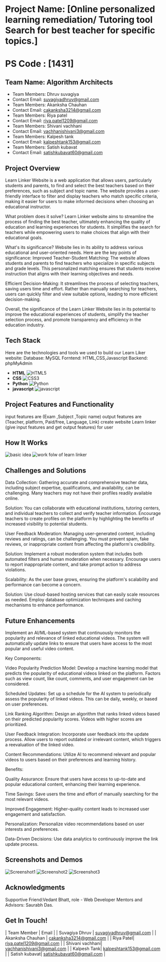 # Project Name: [Online personalized learning remediation/ Tutoring tool Search for best teacher for specific topics.]
# PS Code : [1431] 

## Team Name: Algorithm Architects
- Team Members: Dhruv suvagiya
- Contact Email: suvagiyadhruv@gmail.com
- Team Members: Akanksha Chauhan
- Contact Email: cakanksha3214@gmail.com
- Team Members: Riya patel
- Contact Email: riya.patel1209@gmail.com
- Team Members: Shivani vachhani
- Contact Email: vachhanishivani3@gmail.com
- Team Members: Kalpesh tank
- Contact Email: kalpeshtank153@gmail.com
- Team Members: Satish kubavat
- Contact Email: satishkubavat60@gmail.com


## Project Overview 
       
 Learn Linker Website is a web application that allows users, particularly students and parents, to find and select the best teachers based on their preferences, such as subject and topic name. The website provides a user-friendly interface to filter and display teachers who match specific criteria, making it easier for users to make informed decisions when choosing an educational instructor.

 What problem does it solve?
 Learn Linker website aims to streamline the process of finding the best teacher, ultimately enhancing the quality of education and learning experiences for students. It simplifies the search for teachers while empowering users to make choices that align with their educational goals.

 What's its significance? 
 Website lies in its ability to address various educational and user-oriented needs. Here are the key points of significance:
 Improved Teacher-Student Matching: The website allows students and parents to find teachers who specialize in specific subjects and grade levels. This personalized matching ensures that students receive instruction that aligns with their learning objectives and needs.

 Efficient Decision-Making: It streamlines the process of selecting teachers, saving users time and effort. Rather than manually searching for teachers, users can quickly filter and view suitable options, leading to more efficient decision-making.

 Overall, the significance of the Learn Linker Website lies in its potential to improve the educational experiences of students, simplify the teacher selection process, and promote transparency and efficiency in the education industry. 



## Tech Stack 
Here are the technologies and tools we used to build our Learn Liker website:
Database: MySQL
Forntend: HTML,CSS,Javascript
Backend: phpMyAdmin

* **HTML** <img src="https://img.shields.io/badge/HTML5-E34F2C?style=for-the-badge&logo=html5" alt="HTML5">
* **CSS** <img src="https://img.shields.io/badge/CSS3-1572B6?style=for-the-badge&logo=css3" alt="CSS3">
* **Python** <img src="https://img.shields.io/badge/Python-3776AB?style=for-the-badge&logo=python" alt="Python">
* **javascript** <img src="https://img.shields.io/badge/javascript-blue?logo=javascript" alt="javascript">


## Project Features and Functionality 
input features are (Exam ,Subject ,Topic name)
output features are (Teacher, platform, Paid/free, Language, Link)
create website Learn linker (give input features and get output features) for user
## How It Works 
<img src="https://github.com/Suvagiyadhruv/LearnLinker/blob/main/pictures2.png" alt="basic idea">
<img src="https://github.com/Suvagiyadhruv/LearnLinker/blob/main/Screenshot%202023-09-27%20103855.png" alt="work folw of learn linker">

## Challenges and Solutions 
Data Collection: Gathering accurate and comprehensive teacher data, including subject expertise, qualifications, and availability, can be challenging. Many teachers may not have their profiles readily available online.

Solution: You can collaborate with educational institutions, tutoring centers, and individual teachers to collect and verify teacher information. Encourage teachers to create profiles on the platform by highlighting the benefits of increased visibility to potential students.

User Feedback Moderation: Managing user-generated content, including reviews and ratings, can be challenging. You must prevent spam, fake reviews, or inappropriate content from affecting the platform's credibility.

Solution: Implement a robust moderation system that includes both automated filters and human moderation when necessary. Encourage users to report inappropriate content, and take prompt action to address violations.

Scalability: As the user base grows, ensuring the platform's scalability and performance can become a concern.

Solution: Use cloud-based hosting services that can easily scale resources as needed. Employ database optimization techniques and caching mechanisms to enhance performance.

## Future Enhancements 
Implement an AI/ML-based system that continuously monitors the popularity and relevance of linked educational videos. The system will automatically update links to ensure that users have access to the most popular and useful video content.

Key Components:

Video Popularity Prediction Model: Develop a machine learning model that predicts the popularity of educational videos linked on the platform. Factors such as view count, like count, comments, and user engagement can be considered.

Scheduled Updates: Set up a schedule for the AI system to periodically assess the popularity of linked videos. This can be daily, weekly, or based on user preferences.

Link Ranking Algorithm: Design an algorithm that ranks linked videos based on their predicted popularity scores. Videos with higher scores are prioritized.

User Feedback Integration: Incorporate user feedback into the update process. Allow users to report outdated or irrelevant content, which triggers a reevaluation of the linked video.

Content Recommendations: Utilize AI to recommend relevant and popular videos to users based on their preferences and learning history.

Benefits:

Quality Assurance: Ensure that users have access to up-to-date and popular educational content, enhancing their learning experience.

Time Savings: Save users the time and effort of manually searching for the most relevant videos.

Improved Engagement: Higher-quality content leads to increased user engagement and satisfaction.

Personalization: Personalize video recommendations based on user interests and preferences.

Data-Driven Decisions: Use data analytics to continuously improve the link update process.

## Screenshots and Demos 
<img src="https://github.com/Suvagiyadhruv/LearnLinker/blob/main/image2002.png" alt="Screenshot1">
<img src="https://github.com/Suvagiyadhruv/LearnLinker/blob/main/image2003.png" alt="Screenshot2">
<img src="https://github.com/Suvagiyadhruv/LearnLinker/blob/main/image2004.png" alt="Screenshot3">

## Acknowledgments 
Supportive Friend:Vedant Bhatt, role - Web Developer
Mentors and Advisors: Saurabh Das.


## Get In Touch! 


| Team Member | Email |
| Suvagiya Dhruv | [suvagiyadhruv@gmail.com](mailto:suvagiyadhruv@gmail.com) |
| Akanksha Chauhan | [cakanksha3214@gmail.com](mailto:cakanksha3214@gmail.com) |
| Riya Patel| [riya.patel1209@gmail.com](mailto:riya.patel1209@gmail.com) |
| Shivani vachhani| [vachhanishivani3@gmail.com](mailto:vachhanishivani3@gmail.com) |
| Kalpesh Tank| [kalpeshtank153@gmail.com](mailto:kalpeshtank153@gmail.com) |
| Satish kubavat| [satishkubavat60@gmail.com](mailto:satishkubavat60@gmail.com) |


